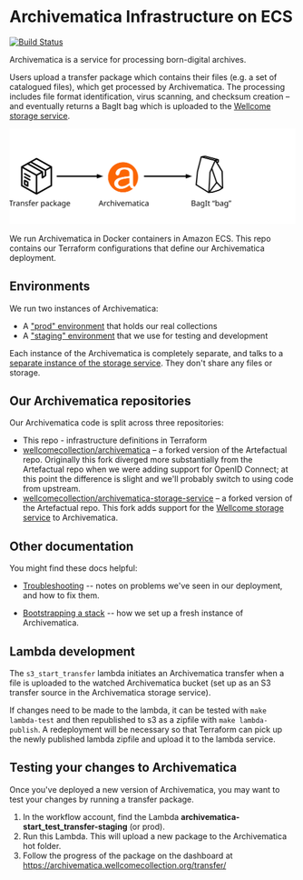# Archivematica Infrastructure on ECS

[![Build Status](https://travis-ci.org/wellcomecollection/archivematica-infra.svg?branch=main)](https://travis-ci.org/wellcomecollection/archivematica-infra)

Archivematica is a service for processing born-digital archives.

Users upload a transfer package which contains their files (e.g. a set of catalogued files), which get processed by Archivematica.
The processing includes file format identification, virus scanning, and checksum creation – and eventually returns a BagIt bag which is uploaded to the [Wellcome storage service](https://github.com/wellcomecollection/storage-service).

<img src="docs/images/high_level_architecture.svg">

We run Archivematica in Docker containers in Amazon ECS.
This repo contains our Terraform configurations that define our Archivematica deployment.

## Environments

We run two instances of Archivematica:

*   A ["prod" environment][prod] that holds our real collections
*   A ["staging" environment][staging] that we use for testing and development

Each instance of the Archivematica is completely separate, and talks to a [separate instance of the storage service][storage_environments].
They don't share any files or storage.

[prod]: https://en.wikipedia.org/wiki/Deployment_environment#Production
[staging]: https://en.wikipedia.org/wiki/Deployment_environment#Staging
[storage_environments]: https://github.com/wellcomecollection/storage-service#usage

## Our Archivematica repositories

Our Archivematica code is split across three repositories:

*   This repo - infrastructure definitions in Terraform
*   [wellcomecollection/archivematica](https://github.com/wellcomecollection/archivematica) – a forked version of the Artefactual repo.
    Originally this fork diverged more substantially from the Artefactual repo when we were adding support for OpenID Connect; at this point the difference is slight and we'll probably switch to using code from upstream.
*   [wellcomecollection/archivematica-storage-service](https://github.com/wellcomecollection/archivematica-storage-service) – a forked version of the Artefactual repo.
    This fork adds support for the [Wellcome storage service](https://github.com/wellcomecollection/storage-service) to Archivematica.

## Other documentation

You might find these docs helpful:

*   [Troubleshooting](docs/troubleshooting.md) -- notes on problems we've seen in our deployment, and how to fix them.

*   [Bootstrapping a stack](docs/bootstrapping.md) -- how we set up a fresh instance of Archivematica.

## Lambda development

The `s3_start_transfer` lambda initiates an Archivematica transfer when a file is uploaded to the watched Archivematica bucket (set up as an S3 transfer source in the Archivematica storage service).

If changes need to be made to the lambda, it can be tested with `make lambda-test` and then republished to s3 as a zipfile with `make lambda-publish`. A redeployment will be necessary so that Terraform can pick up the newly published lambda zipfile and upload it to the lambda service.

## Testing your changes to Archivematica

Once you've deployed a new version of Archivematica, you may want to test your changes by running a transfer package.

1.  In the workflow account, find the Lambda **archivematica-start_test_transfer-staging** (or prod).
2.  Run this Lambda.
    This will upload a new package to the Archivematica hot folder.
3.  Follow the progress of the package on the dashboard at <https://archivematica.wellcomecollection.org/transfer/>
